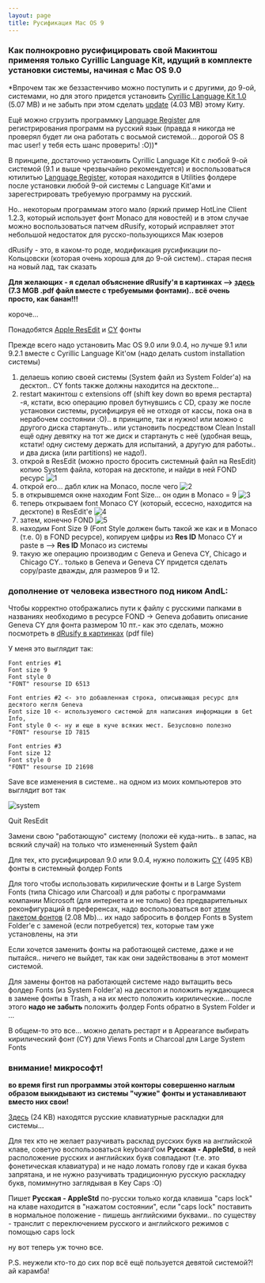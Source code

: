 ```yaml
---
layout: page
title: Русификация Mac OS 9
---
```


### Как полнокровно русифицировать свой Макинтош применяя только Cyrillic Language Kit, идущий в комплекте установки системы, начиная с Mac OS 9.0

*Впрочем так же беззастенчиво можно поступить и с другими, до 9-ой, системами, но для этого придется установить [Cyrillic Language Kit 1.0](/mac/russianCyrillicLanguageKit1.0.sit) (5.07 MB) и не забыть при этом сделать [update](/mac/russian/MacOS8LanguageKitUpdate.sit) (4.03 MB) этому Киту.

Ещё можно сгрузить программку [Language Register](/mac/russian/LanguageRegister.sit) для регистрирования программ на русский язык (правда я никогда не проверял будет ли она работать с восьмой системой... дорогой OS 8 mac user! у тебя есть шанс проверить! :O))*

В принципе, достаточно установить Cyrillic Language Kit с любой 9-ой системой (9.1 и выше чрезвычайно рекомендуется) и воспользоваться ютилитью [Language Register](/mac/russia/LanguageRegister.sit), которая находится в Utilities фолдере после установки любой 9-ой системы с Language Kit'ами и зарегестрировать требуемую программу на русский.

Но.. некоторым программам этого мало (яркий пример HotLine Client 1.2.3, который использует фонт Monaco для новостей) и в этом случае можно воспользоваться патчем dRusify, который исправляет этот небольшой недостаток для русско-пользующихся Мак юзеров

dRusify - это, в каком-то роде, модификация русификации по-Кольцовски (которая очень хороша для до 9-ой систем).. старая песня на новый лад, так сказать

**Для желающих - я сделал объяснение dRusify'я в картинках --> [здесь](/mac/russian/dRussify_in_pictures.sit) (7.3 MGB .pdf файл вместе с требуемыми фонтами).. всё очень просто, как банан!!!**

короче...

Понадобятся [Apple ResEdit](/mac/russian/ResEdit_2.1.3.sea.bin) и [CY](/mac/russian/CY_fonts.sit) фонты

Прежде всего надо установить Mac OS 9.0 или 9.0.4, но лучше 9.1 или 9.2.1 вместе с Cyrillic Language Kit'ом (надо делать custom installation системы)

1. делаешь копию своей системы (System файл из System Folder'а) на десктоп.. CY fonts также должны находится на десктопе...
1. restart макинтош с extensions off (shift key down во время рестарта) -я, кстати, всю операцию провел бутнувшись с CD, сразу же после установки системы, русифицируя её не отходя от кассы, пока она в нерабочем состоянии :O).. в принципе, так и нужно! или можно с другого диска стартануть.. или установить посредством Clean Install ещё одну девятку на тот же диск и стартануть с неё (удобная вещь, кстати! одну систему держать для испытаний, а другую для работы.. и два диска (или partitions) не надо!).
1. открой в ResEdit (можно просто бросить системный файл на ResEdit) копию System файла, которая на десктопе, и найди в ней FOND ресурс 
![1](/mac/russian/1.jpg)
1. открой его... дабл клик на Monaco, после чего 
![2](/mac/russian/2.jpg)
1. в открывшемся окне находим Font Size... он один в Monaco = 9 
![3](/mac/russian/3.jpg)
1. теперь открываем font Monaco CY (который, ессесно, находится на десктопе) в ResEdit'е 
![4](/mac/russian/4.jpg)
1. затем, конечно FOND 
![5](/mac/russian/5.jpg)
1. находим Font Size 9 (Font Style должен быть такой же как и в Monaco (т.е. 0) в FOND ресурсе), копируем цифры из **Res ID** Monaco CY и paste в --> **Res ID** Monaco из системы
1. такую же операцию производим с Geneva и Geneva CY, Chicago и Chicago CY.. только в Geneva и Geneva CY придется сделать copy/paste дважды, для размеров 9 и 12.

### дополнение от челoвека известного под ником AndL:

Чтобы корректно отображались пути к файлу с русскими папками в названиях необходимо в ресурсе FOND -> Geneva добавить описание Geneva CY для фонта размером 10 пт.- как это сделать, можно посмотреть в [dRusify в картинках](/mac/russian/dRussify_in_pictures.pdf) (pdf file)

У меня это выглядит так:
```
Font entries #1 
Font size 9 
Font style 0 
"FONT" resourse ID 6513

Font entries #2 <- это добавленная строка, описывающая ресурс для десятого кегля Geneva 
Font size 10 <- используемого системой для написания информации в Get Info, 
Font style 0 <- ну и еще в куче всяких мест. Безусловно полезно 
"FONT" resourse ID 7815

Font entries #3
Font size 12 
Font style 0 
"FONT" resourse ID 21698
```

Save все изменения в системе.. на одном из моих компьютеров это выглядит вот так

![system](/mac/russian/system.gif)

Quit ResEdit

Замени свою "работающую" систему (положи её куда-нить.. в запас, на всякий случай) на только что измененный System файл

Для тех, кто русифицировал 9.0 или 9.0.4, нужно положить [CY](/mac/russian/CY_fonts.sit) (495 KB) фонты в системный фолдер Fonts

Для того чтобы использовать кирилические фонты и в Large System Fonts (типа Chicago или Charcoal) и для работы с программами компании Microsoft (для интернета и не только) без предварительных реконфигураций в преференсах, надо воспользоваться вот [этим пакетом фонтов](/mac/russian/cyrillic_fonts.sit) (2.08 Mb)... их надо забросить в фолдер Fonts в System Folder'e с заменой (если потребуется) тех, которые там уже установлены, на эти

Если хочется заменить фонты на работающей системе, даже и не пытайся.. ничего не выйдет, так как они задействованы в этот момент системой.

Для замены фонтов на работающей системе надо вытащить весь фолдер Fonts (из System Folder'а) на десктоп и положить нуждающиеся в замене фонты в Trash, а на их место положить кирилические... после этого **надо не забыть** положить фолдер Fonts обратно в System Folder и ...

В общем-то это все... можно делать рестарт и в Appearance выбирать кирилический фонт (CY) для Views Fonts и Charcoal для Large System Fonts

### внимание! микрософт!

**во время first run программы этой конторы совершенно наглым образом выкидывают из системы "чужие" фонты и устанавливают вместо них свои!**

[Здесь](/mac/russian/keyboards.sit) (24 KB) находятся русские клавиатурные раскладки для системы...
 
Для тех кто не желает разучивать расклад русских букв на английской клаве, советую воспользоваться keyboard'ом **Русская - AppleStd**, в ней расположение русских и английских букв совпадают (т.е. это фонетическая клавиатура) и не надо ломать голову где и какая буква запрятана, и не нужно разучивать традиционную русскую раскладку букв, помимнутно заглядывая в Key Caps :O) 

Пишет **Русская - AppleStd** по-русски только когда клавиша "caps lock" на клаве находится в "нажатом состоянии", если "caps lock" поставить в нормальное положение - пишешь английскими буквами.. по существу - транслит с переключением русского и английского режимов с помощью caps lock

ну вот теперь уж точно все.

P.S. неужели кто-то до сих пор всё ещё пользуется девятой системой?! ай карамба!


